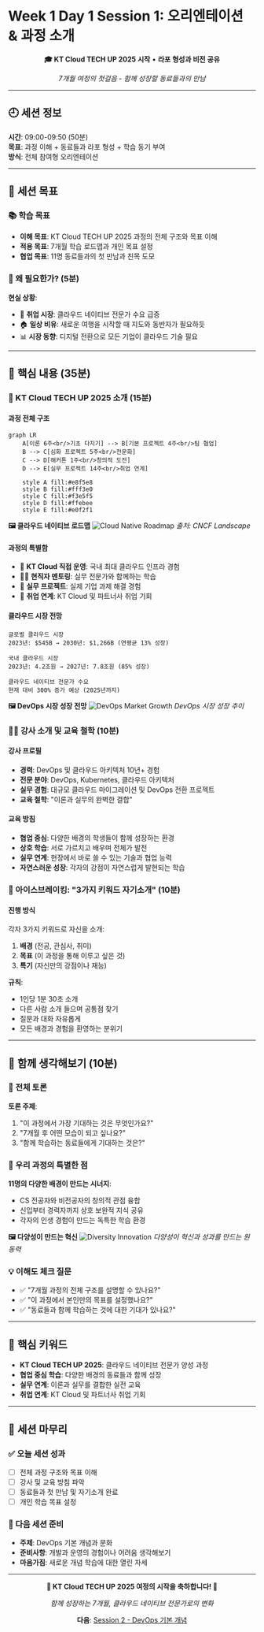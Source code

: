 # Week 1 Day 1 Session 1: 오리엔테이션 & 과정 소개

<div align="center">

**🎓 KT Cloud TECH UP 2025 시작** • **라포 형성과 비전 공유**

*7개월 여정의 첫걸음 - 함께 성장할 동료들과의 만남*

</div>

---

## 🕘 세션 정보

**시간**: 09:00-09:50 (50분)  
**목표**: 과정 이해 + 동료들과 라포 형성 + 학습 동기 부여  
**방식**: 전체 참여형 오리엔테이션

---

## 🎯 세션 목표

### 📚 학습 목표
- **이해 목표**: KT Cloud TECH UP 2025 과정의 전체 구조와 목표 이해
- **적용 목표**: 7개월 학습 로드맵과 개인 목표 설정
- **협업 목표**: 11명 동료들과의 첫 만남과 친목 도모

### 🤔 왜 필요한가? (5분)
**현실 상황**:
- 💼 **취업 시장**: 클라우드 네이티브 전문가 수요 급증
- 🏠 **일상 비유**: 새로운 여행을 시작할 때 지도와 동반자가 필요하듯
- 📊 **시장 동향**: 디지털 전환으로 모든 기업이 클라우드 기술 필요

---

## 📖 핵심 내용 (35분)

### 🌟 KT Cloud TECH UP 2025 소개 (15분)

#### 과정 전체 구조
```mermaid
graph LR
    A[이론 6주<br/>기초 다지기] --> B[기본 프로젝트 4주<br/>팀 협업]
    B --> C[심화 프로젝트 5주<br/>전문화]
    C --> D[해커톤 1주<br/>창의적 도전]
    D --> E[실무 프로젝트 14주<br/>취업 연계]
    
    style A fill:#e8f5e8
    style B fill:#fff3e0
    style C fill:#f3e5f5
    style D fill:#ffebee
    style E fill:#e0f2f1
```

**🖼️ 클라우드 네이티브 로드맵**
![Cloud Native Roadmap](https://raw.githubusercontent.com/cncf/landscape/master/images/landscape.png)
*출처: CNCF Landscape*

#### 과정의 특별함
- 🏢 **KT Cloud 직접 운영**: 국내 최대 클라우드 인프라 경험
- 👨💼 **현직자 멘토링**: 실무 전문가와 함께하는 학습
- 🚀 **실무 프로젝트**: 실제 기업 과제 해결 경험
- 💼 **취업 연계**: KT Cloud 및 파트너사 취업 기회

#### 클라우드 시장 전망
```
글로벌 클라우드 시장
2023년: $545B → 2030년: $1,266B (연평균 13% 성장)

국내 클라우드 시장  
2023년: 4.2조원 → 2027년: 7.8조원 (85% 성장)

클라우드 네이티브 전문가 수요
현재 대비 300% 증가 예상 (2025년까지)
```

**🖼️ DevOps 시장 성장 전망**
![DevOps Market Growth](https://miro.medium.com/max/1400/1*8xZmrWafDdkVlzlWgWbCKg.png)
*DevOps 시장 성장 추이*

### 👨🏫 강사 소개 및 교육 철학 (10분)

#### 강사 프로필
- **경력**: DevOps 및 클라우드 아키텍처 10년+ 경험
- **전문 분야**: DevOps, Kubernetes, 클라우드 아키텍처
- **실무 경험**: 대규모 클라우드 마이그레이션 및 DevOps 전환 프로젝트
- **교육 철학**: "이론과 실무의 완벽한 결합"

#### 교육 방침
- **협업 중심**: 다양한 배경의 학생들이 함께 성장하는 환경
- **상호 학습**: 서로 가르치고 배우며 전체가 발전
- **실무 연계**: 현장에서 바로 쓸 수 있는 기술과 협업 능력
- **자연스러운 성장**: 각자의 강점이 자연스럽게 발현되는 학습

### 🎲 아이스브레이킹: "3가지 키워드 자기소개" (10분)

#### 진행 방식
각자 3가지 키워드로 자신을 소개:
1. **배경** (전공, 관심사, 취미)
2. **목표** (이 과정을 통해 이루고 싶은 것)  
3. **특기** (자신만의 강점이나 재능)

**규칙**:
- 1인당 1분 30초 소개
- 다른 사람 소개 들으며 공통점 찾기
- 질문과 대화 자유롭게
- 모든 배경과 경험을 환영하는 분위기

---

## 💭 함께 생각해보기 (10분)

### 🤝 전체 토론
**토론 주제**:
1. "이 과정에서 가장 기대하는 것은 무엇인가요?"
2. "7개월 후 어떤 모습이 되고 싶나요?"
3. "함께 학습하는 동료들에게 기대하는 것은?"

### 🌟 우리 과정의 특별한 점
**11명의 다양한 배경이 만드는 시너지**:
- CS 전공자와 비전공자의 창의적 관점 융합  
- 신입부터 경력자까지 상호 보완적 지식 공유
- 각자의 인생 경험이 만드는 독특한 학습 환경

**🖼️ 다양성이 만드는 혁신**
![Diversity Innovation](https://miro.medium.com/max/1400/1*QJ6LA6pWdGMuE1zcmmr23Q.png)
*다양성이 혁신과 성과를 만드는 원동력*

### 💡 이해도 체크 질문
- ✅ "7개월 과정의 전체 구조를 설명할 수 있나요?"
- ✅ "이 과정에서 본인만의 목표를 설정했나요?"
- ✅ "동료들과 함께 학습하는 것에 대한 기대가 있나요?"

---

## 🔑 핵심 키워드

- **KT Cloud TECH UP 2025**: 클라우드 네이티브 전문가 양성 과정
- **협업 중심 학습**: 다양한 배경의 동료들과 함께 성장
- **실무 연계**: 이론과 실무를 결합한 실전 교육
- **취업 연계**: KT Cloud 및 파트너사 취업 기회

---

## 📝 세션 마무리

### ✅ 오늘 세션 성과
- [ ] 전체 과정 구조와 목표 이해
- [ ] 강사 및 교육 방침 파악
- [ ] 동료들과 첫 만남 및 자기소개 완료
- [ ] 개인 학습 목표 설정

### 🎯 다음 세션 준비
- **주제**: DevOps 기본 개념과 문화
- **준비사항**: 개발과 운영의 경험이나 어려움 생각해보기
- **마음가짐**: 새로운 개념 학습에 대한 열린 자세

---

<div align="center">

**🎉 KT Cloud TECH UP 2025 여정의 시작을 축하합니다! 🎉**

*함께 성장하는 7개월, 클라우드 네이티브 전문가로의 변화*

**다음**: [Session 2 - DevOps 기본 개념](./session_2.md)

</div>